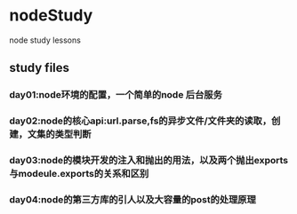 # nodeStudy
node study lessons
## study files

### day01:node环境的配置，一个简单的node 后台服务

### day02:node的核心api:url.parse,fs的异步文件/文件夹的读取，创建，文集的类型判断

### day03:node的模块开发的注入和抛出的用法，以及两个抛出exports与modeule.exports的关系和区别

### day04:node的第三方库的引人以及大容量的post的处理原理